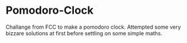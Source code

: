 # Pomodoro-Clock
Challange from FCC to make a pomodoro clock. 
Attempted some very bizzare solutions at first before settling on some simple maths.
